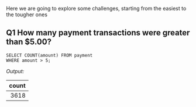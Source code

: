 Here we are going to explore some challenges, starting from the easiest to the tougher ones

## Q1 How many payment transactions were greater than $5.00?

```
SELECT COUNT(amount) FROM payment
WHERE amount > 5;
```

*Output:*

|count|
|----:|
|3618 |
